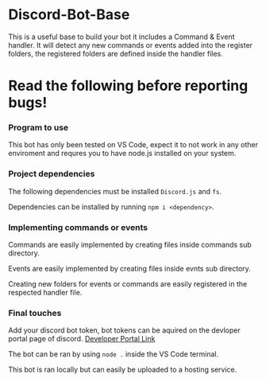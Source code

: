 # Discord-Bot-Base
This is a useful base to build your bot it includes a Command & Event handler. It will detect any new commands or events added into the register folders, the registered folders are defined inside the handler files.
 
# Read the following before reporting bugs!
### Program to use
This bot has only been tested on VS Code, expect it to not work in any other enviroment and requres you to have node.js installed on your system.

### Project dependencies
The following dependencies must be installed `Discord.js` and `fs`. 

Dependencies can be installed by running `npm i <dependency>`.

### Implementing commands or events
Commands are easily implemented by creating files inside commands sub directory.

Events are easily implemented by creating files inside evnts sub directory.

Creating new folders for events or commands are easily registered in the respected handler file.

### Final touches
Add your discord bot token, bot tokens can be aquired on the devloper portal page of discord.
[Developer Portal Link](https://discord.com/developers/applications)

The bot can be ran by using `node .` inside the VS Code terminal.

This bot is ran locally but can easily be uploaded to a hosting service.
